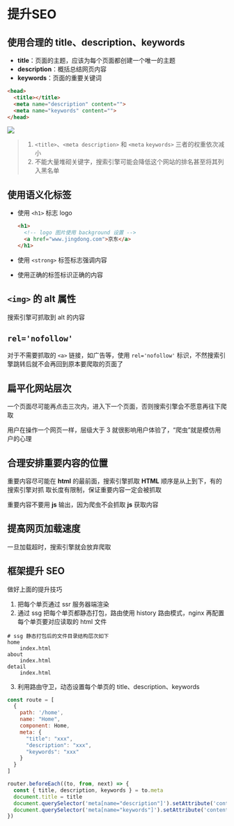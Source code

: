 # 提升SEO

## 使用合理的 title、description、keywords

- **title**：页面的主题，应该为每个页面都创建一个唯一的主题
- **description**：概括总结网页内容
- **keywords**：页面的重要关键词

```html
<head>
  <title></title>
  <meta name="description" content="">
  <meta name="keywords" content="">
</head>
```

![](https://cdn.jsdelivr.net/gh/kingmusi/blogImages/img/202202202013164.png)

> 1. `<title>`、`<meta description>` 和 `<meta` `keywords>` 三者的权重依次减小
> 2. 不能大量堆砌关键字，搜索引擎可能会降低这个网站的排名甚至将其列入黑名单

## 使用语义化标签

- 使用 `<h1>` 标志 logo

  ```html
  <h1>
    <!-- logo 图片使用 background 设置 -->
    <a href="www.jingdong.com">京东</a>
  </h1>
  ```

- 使用 `<strong>` 标签标志强调内容

- 使用正确的标签标识正确的内容

## `<img>` 的 alt 属性

搜索引擎可抓取到 alt 的内容

## `rel='nofollow'`

对于不需要抓取的 `<a>` 链接，如广告等，使用 `rel='nofollow'` 标识，不然搜索引擎跳转后就不会再回到原本要爬取的页面了

## 扁平化网站层次

一个页面尽可能再点击三次内，进入下一个页面，否则搜索引擎会不愿意再往下爬取

用户在操作一个网页一样，层级大于 3 就很影响用户体验了，“爬虫”就是模仿用户的心理

## 合理安排重要内容的位置

重要内容尽可能在 **html** 的最前面，搜索引擎抓取 **HTML** 顺序是从上到下，有的搜索引擎对抓 取⻓度有限制，保证重要内容⼀定会被抓取 

重要内容不要用 **js** 输出，因为爬⾍不会抓取 **js** 获取内容 

## 提高网页加载速度

一旦加载超时，搜索引擎就会放弃爬取

## 框架提升 SEO

做好上面的提升技巧

1. 把每个单页通过 ssr 服务器端渲染
2. 通过 ssg 把每个单页都静态打包，路由使用 history 路由模式，nginx 再配置每个单页要对应读取的 html 文件

```shell
# ssg 静态打包后的文件目录结构层次如下
home
	index.html
about
	index.html
detail
	index.html
```

3. 利用路由守卫，动态设置每个单页的 title、description、keywords

```js
const route = [
  {
    path: '/home',
    name: "Home",
    component: Home,
    meta: {
      "title": "xxx",
      "description": "xxx",
      "keywords": "xxx"
    }
  }
]

router.beforeEach((to, from, next) => {
  const { title, description, keywords } = to.meta
  document.title = title
  document.querySelector('meta[name="description"]').setAttribute('content', description)
  document.querySelector('meta[name="keywords"]').setAttribute('content', keywords)
})
```



